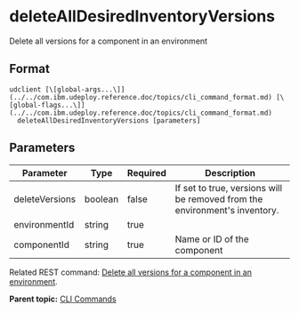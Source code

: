 # deleteAllDesiredInventoryVersions

Delete all versions for a component in an environment

## Format

```
udclient [\[global-args...\]](../../com.ibm.udeploy.reference.doc/topics/cli_command_format.md) [\[global-flags...\]](../../com.ibm.udeploy.reference.doc/topics/cli_command_format.md)
  deleteAllDesiredInventoryVersions [parameters]
```

## Parameters

|Parameter|Type|Required|Description|
|---------|----|--------|-----------|
|deleteVersions|boolean|false|If set to true, versions will be removed from the environment's inventory.|
|environmentId|string|true| |
|componentId|string|true|Name or ID of the component|

Related REST command: [Delete all versions for a component in an environment](rest_cli_envid_versions_componentid_delete.md).

**Parent topic:** [CLI Commands](../../com.ibm.udeploy.reference.doc/topics/cli_commands.md)

